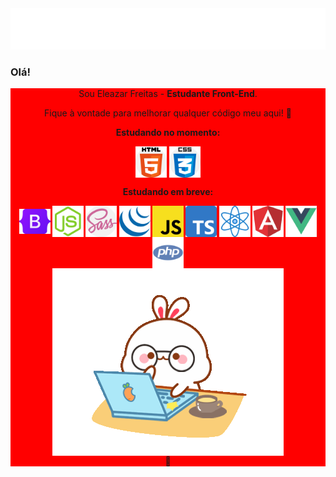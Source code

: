 <img src="https://github.com/EleazarFreitas/Img-README/blob/main/img-README/header.svg">

### Olá!

<div align=center style=background-color:red;>
Sou Eleazar Freitas - <strong>Estudante Front-End</strong>.

Fique à vontade para melhorar qualquer código meu aqui! 🤗
  
<strong>Estudando no momento:<strong/>
  
<img width=50px align=center src="https://github.com/EleazarFreitas/Img-README/blob/main/img-README/html5.png">
<img width=50px align=center src="https://github.com/EleazarFreitas/Img-README/blob/main/img-README/css.png">
 
<p></p>
  
<strong>Estudando em breve:<strong/>
  
<img width=50px align=center src="https://github.com/EleazarFreitas/Img-README/blob/main/img-README/bootstrap.png">
<img width=50px align=center src="https://github.com/EleazarFreitas/Img-README/blob/main/img-README/nodejs.png">
<img width=50px align=center src="https://github.com/EleazarFreitas/Img-README/blob/main/img-README/sass.png">
<img width=50px align=center src="https://github.com/EleazarFreitas/Img-README/blob/main/img-README/jquery.png">
<img width=50px align=center src="https://github.com/EleazarFreitas/Img-README/blob/main/img-README/js.png">
<img width=50px align=center src="https://github.com/EleazarFreitas/Img-README/blob/main/img-README/ts.png">
<img width=50px align=center src="https://github.com/EleazarFreitas/Img-README/blob/main/img-README/reactjs.png">
<img width=50px align=center src="https://github.com/EleazarFreitas/Img-README/blob/main/img-README/angular.png">
<img width=50px align=center src="https://github.com/EleazarFreitas/Img-README/blob/main/img-README/vue.png">
<img width=50px align=center src="https://github.com/EleazarFreitas/Img-README/blob/main/img-README/php.png">
<br>  
<img width align=center src="https://github.com/EleazarFreitas/Img-README/blob/main/img-README/footer.gif">
<br>
🤍
    
</div>
